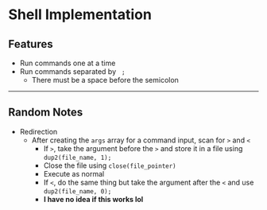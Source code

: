 # Shell Implementation


## Features
- Run commands one at a time
- Run commands separated by ` ;`
  - There must be a space before the semicolon

---

## Random Notes
- Redirection
  - After creating the `args` array for a command input, scan for `>` and `<`
    - If `>`, take the argument before the `>` and store it in a file using `dup2(file_name, 1);`
    - Close the file using `close(file_pointer)`
    - Execute as normal
    - If `<`, do the same thing but take the argument after the `<` and use `dup2(file_name, 0);`
    - **I have no idea if this works lol**